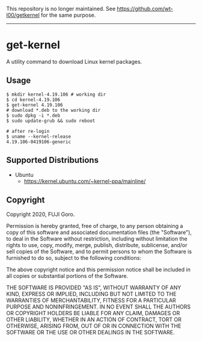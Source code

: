 This repository is no longer maintained. See https://github.com/wt-l00/getkernel for the same purpose. 

---

# get-kernel

A utility command to download Linux kernel packages.

## Usage

```console
$ mkdir kernel-4.19.106 # working dir
$ cd kernel-4.19.106
$ get-kernel 4.19.106
# download *.deb to the working dir
$ sudo dpkg -i *.deb
$ sudo update-grub && sudo reboot

# after re-login
$ uname --kernel-release
4.19.106-0419106-generic
```

## Supported Distributions

* Ubuntu
    * https://kernel.ubuntu.com/~kernel-ppa/mainline/


## Copyright

Copyright 2020, FUJI Goro.

Permission is hereby granted, free of charge, to any person obtaining a copy of this software and associated documentation files (the "Software"), to deal in the Software without restriction, including without limitation the rights to use, copy, modify, merge, publish, distribute, sublicense, and/or sell copies of the Software, and to permit persons to whom the Software is furnished to do so, subject to the following conditions:

The above copyright notice and this permission notice shall be included in all copies or substantial portions of the Software.

THE SOFTWARE IS PROVIDED "AS IS", WITHOUT WARRANTY OF ANY KIND, EXPRESS OR IMPLIED, INCLUDING BUT NOT LIMITED TO THE WARRANTIES OF MERCHANTABILITY, FITNESS FOR A PARTICULAR PURPOSE AND NONINFRINGEMENT. IN NO EVENT SHALL THE AUTHORS OR COPYRIGHT HOLDERS BE LIABLE FOR ANY CLAIM, DAMAGES OR OTHER LIABILITY, WHETHER IN AN ACTION OF CONTRACT, TORT OR OTHERWISE, ARISING FROM, OUT OF OR IN CONNECTION WITH THE SOFTWARE OR THE USE OR OTHER DEALINGS IN THE SOFTWARE.


